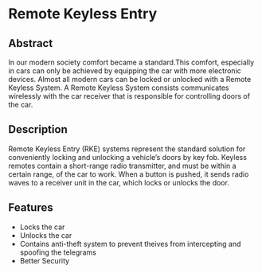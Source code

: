 # Remote Keyless Entry
## Abstract
In our modern society comfort became a standard.This comfort, especially in cars can only be achieved by equipping the car with more electronic devices. Almost all modern cars can be locked or unlocked with a Remote Keyless System. A Remote Keyless System consists communicates wirelessly with the car receiver that is responsible for controlling doors of the car. 
## Description
Remote Keyless Entry (RKE) systems represent the standard solution for conveniently locking and unlocking a vehicle’s doors by key fob. Keyless remotes contain a short-range radio transmitter, and must be within a certain range, of the car to work. When a button is pushed, it sends radio waves to a receiver unit in the car, which locks or unlocks the door.

## Features
- Locks the car
- Unlocks the car
- Contains anti-theft system to prevent theives from intercepting and spoofing the telegrams
- Better Security
